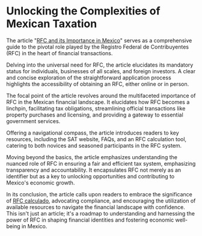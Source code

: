 <!DOCTYPE html>
<html lang="en">

<head>
  <meta charset="UTF-8">
  <meta name="viewport" content="width=device-width, initial-scale=1.0">
  <title>RFC and its Importance in Mexico</title>
</head>

<body>

  <h1>Unlocking the Complexities of Mexican Taxation</h1>
  <p>The article "<a href="https://calcularrfc.mx/" target="_blank" title="rfc calculado">RFC and its Importance in Mexico</a>" serves as a comprehensive guide to the pivotal role played by the Registro Federal de Contribuyentes (RFC) in the heart of financial transactions.</p>

  <p>Delving into the universal need for RFC, the article elucidates its mandatory status for individuals, businesses of all scales, and foreign investors. A clear and concise exploration of the straightforward application process highlights the accessibility of obtaining an RFC, either online or in person.</p>

  <p>The focal point of the article revolves around the multifaceted importance of RFC in the Mexican financial landscape. It elucidates how RFC becomes a linchpin, facilitating tax obligations, streamlining official transactions like property purchases and licensing, and providing a gateway to essential government services.</p>

  <p>Offering a navigational compass, the article introduces readers to key resources, including the SAT website, FAQs, and an RFC calculation tool, catering to both novices and seasoned participants in the RFC system.</p>

  <p>Moving beyond the basics, the article emphasizes understanding the nuanced role of RFC in ensuring a fair and efficient tax system, emphasizing transparency and accountability. It encapsulates RFC not merely as an identifier but as a key to unlocking opportunities and contributing to Mexico's economic growth.</p>

  <p>In its conclusion, the article calls upon readers to embrace the significance of <a href="https://calcularrfc.mx/" target="_blank" title="rfc calculado">RFC calculado</a>, advocating compliance, and encouraging the utilization of available resources to navigate the financial landscape with confidence. This isn't just an article; it's a roadmap to understanding and harnessing the power of RFC in shaping financial identities and fostering economic well-being in Mexico.</p>

</body>

</html>
